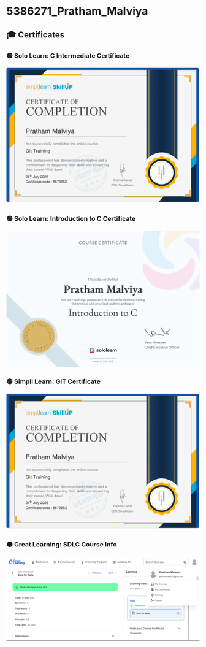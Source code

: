 
# 5386271_Pratham_Malviya

## 🎓 Certificates

### 🟢 Solo Learn: C Intermediate Certificate
![Solo Learn Certificate](Certificates/SimpliLearn.jpg)

### 🟢 Solo Learn: Introduction to C Certificate
![Solo Learn Certificate](Certificates/soloLearn.jpg)

### 🟢 Simpli Learn: GIT Certificate
![Simpli Learn Certificate](Certificates/SimpliLearn.jpg)

### 🟠 Great Learning: SDLC Course Info
![Great Learning Course info](Certificates/GreatLearning.png)



